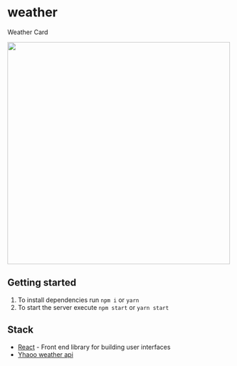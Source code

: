 # weather
Weather Card

<img src="https://res.cloudinary.com/db46klhlo/image/upload/v1537315008/weather.jpg" width="500">

## Getting started

1. To install dependencies run `npm i` or `yarn`
2. To start the server execute `npm start` or `yarn start`

## Stack
* [React](https://reactjs.org/) - Front end library for building user interfaces
* [Yhaoo weather api](https://developer.yahoo.com/weather/) 
